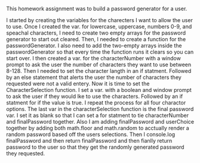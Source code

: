 This homework assignment was to build a password generator for a user. 

I started by creating the variables for the charecters I want to allow the user to use. Once I created the var. for lowercase, uppercase, numbers 0-9, and speachal characters, I need to create two empty arrays for the password generator to start out cleared. Then, I needed to create a function for the passwordGenerator. I also need to add the two-empty arrays inside the passwordGenerator so that every time the function runs it clears so you can start over. I then created a var. for the characterNumber with a window prompt to ask the user the number of characters they want to use between 8-128. Then I needed to set the character langth in an if statment. Followed by an else statement that alerts the user the number of characters they requested were not a valid entery. Now it is time to set the CharacterSelection function. I set a var. with a boolean and window prompt to ask the user if they would lke to use the characters. Followed by an if statment for if the value is true. I repeat the process for all four charactor options. The last var in the characterSelection function is the final password var. I set it as blank so that I can set a for statment to tie characterNumber and finalPassword together. Also I am adding finalPassword and userChoice together by adding both math.floor and math.random to acctually render a random password based off the users selections. Then I console.log finalPassword and then return finalPassword and then fianlly return password to the user so that they get the randomly generated password they requested. 
